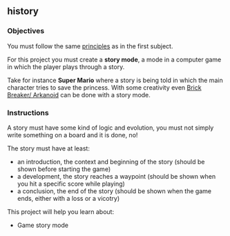 ## history

### Objectives

You must follow the same [principles](../README.md) as in the first subject.

For this project you must create a **story mode**, a mode in a computer game in which the player plays through a story.

Take for instance **Super Mario** where a story is being told in which the main character tries to save the princess.
With some creativity even [Brick Breaker/ Arkanoid](https://en.wikipedia.org/wiki/Arkanoid) can be done with a story mode.

### Instructions

A story must have some kind of logic and evolution, you must not simply write something on a board and it is done, no!

The story must have at least:

- an introduction, the context and beginning of the story (should be shown before starting the game)
- a development, the story reaches a waypoint (should be shown when you hit a specific score while playing)
- a conclusion, the end of the story (should be shown when the game ends, either with a loss or a vicotry)

This project will help you learn about:

- Game story mode
